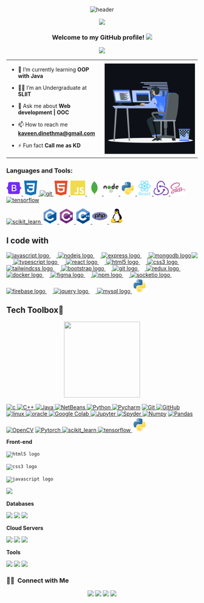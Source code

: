 <!-- HEADER -->
<div align="center" width="100">
  <img src="https://capsule-render.vercel.app/api?color=0:1408d0,50:0860d0,100:08c4d0&height=250&section=header&text=Erik%20Yoel%20Santana%20Apreza&fontSize=45&type=waving&fontColor=fefefe&&animation=fadeIn"
  alt="header"/>
</div>

<p align="center"><picture align="center"><img align="center" src = "https://github.com/7oSkaaa/7oSkaaa/blob/main/Images/about_me.gif?raw=true" width = 50px></picture></p>

<h3 align="center" width="50">
  Welcome to my GitHub profile!
  <img src="https://media.giphy.com/media/hvRJCLFzcasrR4ia7z/giphy.gif" width="30">
</h3>
<p align="center">
  <a href="https://github.com/CodeWhiteWeb/CodeWhiteWeb"><img src="https://readme-typing-svg.herokuapp.com?color=%2336BCF7&center=true&vCenter=true&lines=Hi+%2C+welcome+to+my+Github+page;I+am+a+recently+graduated+student;Frontend+Developer;Always%20learning%20new%20things"></a>
</p>

<table align="center">
<tr border="none">
<td width="50%" align="left">
  
- 🌱 I’m currently learning **OOP with Java**

- 🧑‍🎓 I’m an Undergraduate at **SLIIT**

- 💬 Ask me about **Web development | OOC**

- 📫 How to reach me **kaveen.dinethma@gmail.com**
  
- ⚡ Fun fact **Call me as KD**

</td>
<td width="50%" align="center">

  <img align="center" alt="Coding" width="300" src="https://raw.githubusercontent.com/SubhadeepZilong/SubhadeepZilong/main/icons/animation_500_kxa883sd.gif">

  
  </td>
</tr>
</table>

<h3 align="left">Languages and Tools:</h3>
<p align="left"> <a href="https://getbootstrap.com" target="_blank"> <img src="https://github.com/devicons/devicon/blob/master/icons/bootstrap/bootstrap-plain.svg" alt="bootstrap" width="40" height="40"/> </a> <a href="https://www.w3schools.com/css/" target="_blank"> <img src="https://github.com/devicons/devicon/blob/master/icons/css3/css3-plain.svg" alt="css3" width="40" height="40"/> </a> <a href="https://git-scm.com/" target="_blank"> <img src="https://www.vectorlogo.zone/logos/git-scm/git-scm-icon.svg" alt="git" width="40" height="40"/> </a> <a href="https://www.w3.org/html/" target="_blank"> <img src="https://github.com/devicons/devicon/blob/master/icons/html5/html5-plain.svg" alt="html5" width="40" height="40"/> </a>      <a href="https://developer.mozilla.org/en-US/docs/Web/JavaScript" target="_blank"> <img src="https://github.com/devicons/devicon/blob/master/icons/javascript/javascript-plain.svg" alt="javascript" width="40" height="40"/> </a>      <a href="https://www.mongodb.com/" target="_blank"> <img src="https://github.com/devicons/devicon/blob/master/icons/mongodb/mongodb-plain.svg" alt="mongodb" width="40" height="40"/> </a>        <a href="https://nodejs.org" target="_blank"> <img src="https://github.com/devicons/devicon/blob/master/icons/nodejs/nodejs-original-wordmark.svg" alt="nodejs" width="40" height="40"/> </a>         <a href="https://www.python.org" target="_blank"> <img src="https://github.com/devicons/devicon/blob/master/icons/python/python-original.svg" alt="python" width="40" height="40"/> </a>        <a href="https://reactjs.org/" target="_blank"> <img src="https://github.com/devicons/devicon/blob/master/icons/react/react-original-wordmark.svg" alt="react" width="40" height="40"/> </a>                  <a href="https://redux.js.org" target="_blank"> <img src="https://github.com/devicons/devicon/blob/master/icons/redux/redux-original.svg" alt="redux" width="40" height="40"/> </a>             <a href="https://sass-lang.com" target="_blank"> <img src="https://github.com/devicons/devicon/blob/master/icons/sass/sass-original.svg" alt="sass" width="40" height="40"/> </a>              <a href="https://www.tensorflow.org" target="_blank"> <img src="https://www.vectorlogo.zone/logos/tensorflow/tensorflow-icon.svg" alt="tensorflow" width="40" height="40"/> </a> 
  
<p align="left"> 
  <a href="https://scikit-learn.org/" target="_blank"> <img src="https://avatars1.githubusercontent.com/u/16848261?s=280&v=4" alt="scikit_learn" width="40" height="40"/> </a>  
<a href="https://www.cprogramming.com/" target="_blank"> <img src="https://github.com/devicons/devicon/blob/master/icons/c/c-original.svg" alt="c" width="40" height="40"/> </a> 
<a href="https://www.w3schools.com/cs/" target="_blank"> <img src="https://github.com/devicons/devicon/blob/master/icons/csharp/csharp-original.svg" alt="csharp" width="40" height="40"/> </a> <a href="https://www.w3schools.com/css/" target="_blank"> <img src="https://github.com/devicons/devicon/blob/master/icons/cplusplus/cplusplus-original.svg" alt="C++" width="40" height="40"/> 
  <a href="https://www.php.net" target="_blank"> <img src="https://github.com/devicons/devicon/blob/master/icons/php/php-original.svg" alt="php" width="40" height="40"/> </a> 
  <a href="https://www.linux.org/" target="_blank"> <img src="https://github.com/devicons/devicon/blob/master/icons/linux/linux-original.svg" alt="linux" width="40" height="40"/> </a> 
  
</p>


## I code with
<img align="right" height="150" src="https://media1.tenor.com/m/_DOBjnGspYAAAAAC/code-coding.gif"  />

<a href="https://github.com/arshadakl?tab=repositories"> 

<div align="left">
  <img src="https://cdn.jsdelivr.net/gh/devicons/devicon/icons/javascript/javascript-original.svg" height="50" alt="javascript logo"  />
  <img width="15" />
  <img src="https://cdn.jsdelivr.net/gh/devicons/devicon/icons/nodejs/nodejs-original.svg" height="50" alt="nodejs logo"  />
  <img width="15" />
  <img src="https://cdn.jsdelivr.net/gh/devicons/devicon/icons/express/express-original.svg" height="50" alt="express logo"  />
  <img width="15" />
  <img src="https://cdn.jsdelivr.net/gh/devicons/devicon/icons/mongodb/mongodb-original.svg" height="50" alt="mongodb logo"  />
  <img width="15" />
  <img src="https://cdn.jsdelivr.net/gh/devicons/devicon/icons/typescript/typescript-original.svg" height="50" alt="typescript logo"  />
  <img width="15" />
  <img src="https://cdn.jsdelivr.net/gh/devicons/devicon/icons/react/react-original.svg" height="50" alt="react logo"  />
  <img width="15" />
  <img src="https://cdn.jsdelivr.net/gh/devicons/devicon/icons/html5/html5-original.svg" height="50" alt="html5 logo"  />
  <img width="15" />
  <img src="https://cdn.jsdelivr.net/gh/devicons/devicon/icons/css3/css3-original.svg" height="50" alt="css3 logo"  />
  <img width="15" />
  <img src="https://cdn.jsdelivr.net/gh/devicons/devicon/icons/tailwindcss/tailwindcss-original-wordmark.svg" height="50" alt="tailwindcss logo"  />
  <img width="15" />
  <img src="https://cdn.jsdelivr.net/gh/devicons/devicon/icons/bootstrap/bootstrap-original.svg" height="50" alt="bootstrap logo"  />
  <img width="15" />
  <img src="https://cdn.jsdelivr.net/gh/devicons/devicon/icons/git/git-original.svg" height="50" alt="git logo"  />
  <img width="15" />
  <img src="https://cdn.jsdelivr.net/gh/devicons/devicon/icons/redux/redux-original.svg" height="50" alt="redux logo"  />
  <img width="15" />
  <img src="https://cdn.jsdelivr.net/gh/devicons/devicon/icons/docker/docker-original.svg" height="50" alt="docker logo"  />
  <img width="15" />
  <img src="https://cdn.jsdelivr.net/gh/devicons/devicon/icons/figma/figma-original.svg" height="50" alt="figma logo"  />
  <img width="15" />
  <img src="https://cdn.jsdelivr.net/gh/devicons/devicon/icons/npm/npm-original-wordmark.svg" height="50" alt="npm logo"  />
  <img width="15" />
  <img src="https://cdn.jsdelivr.net/gh/devicons/devicon/icons/socketio/socketio-original.svg" height="50" alt="socketio logo"  />
  <img width="15" />
  <img src="https://cdn.jsdelivr.net/gh/devicons/devicon/icons/firebase/firebase-plain.svg" height="50" alt="firebase logo"  />
  <img width="15" />
  <img src="https://cdn.jsdelivr.net/gh/devicons/devicon/icons/jquery/jquery-original.svg" height="50" alt="jquery logo"  />
  <img width="15" />
  <img src="https://cdn.jsdelivr.net/gh/devicons/devicon/icons/mysql/mysql-original.svg" height="50" alt="mysql logo"  />
  <img src="https://github.com/devicons/devicon/raw/master/icons/python/python-original.svg" alt="python" width="40" height="40" style="max-width: 100%;">
</div>
<a/>

## **Tech Toolbox🧰**<br>

<p align='center'>
<img src="https://media.giphy.com/media/TEnXkcsHrP4YedChhA/giphy.gif" width="200" height="200" frameBorder="0" class="giphy-embed" allowFullScreen></img></p>

<p align="left">
<a href="https://www.cprogramming.com/" target="_blank"> <img src="https://img.shields.io/badge/C-00599C?style=for-the-badge&logo=c&logoColor=white" alt="c"/> </a>
<a href="https://isocpp.org/std/the-standard" target="_blank"> <img src="https://img.shields.io/badge/C%2B%2B-00599C?style=for-the-badge&logo=c%2B%2B&logoColor=white" alt="C++"/> </a>
<a href="https://www.java.com" target="_blank"> <img src="https://img.shields.io/badge/Java-ED8B00?style=for-the-badge&logo=java&logoColor=white" alt="Java"/> </a>
<a href="https://netbeans.apache.org/" target="_blank"> <img src="https://img.shields.io/badge/netbeans-1B6AC6?style=for-the-badge&logo=apachenetbeanside&logoColor=white" alt="NetBeans"/> </a>  
<a href="https://www.python.org" target="_blank"> <img src="https://img.shields.io/badge/Python-FFD43B?style=for-the-badge&logo=python&logoColor=darkgreen" alt="Python"/> </a>
<a href="https://www.jetbrains.com/pycharm/" target="_blank"> <img src="https://img.shields.io/badge/PyCharm-000000.svg?&style=for-the-badge&logo=PyCharm&logoColor=white" alt="Pycharm"/></a>
<a href="https://git-scm.com/" target="_blank"> <img src="https://img.shields.io/badge/GIT-E44C30?style=for-the-badge&logo=git&logoColor=white" alt="Git"/> </a>
<a href="https://github.com/" target="_blank"> <img src="https://img.shields.io/badge/GitHub-100000?style=for-the-badge&logo=github&logoColor=white" alt="GitHub"/>
<a href="https://www.linux.org/" target="_blank"> <img src="https://img.shields.io/badge/Linux-FCC624?style=for-the-badge&logo=linux&logoColor=black" alt="linux"/> </a>
<a href="https://www.oracle.com/" target="_blank"> <img src="https://img.shields.io/badge/Oracle-F80000?style=for-the-badge&logo=oracle&logoColor=black" alt="oracle"/> </a>
<a href="https://colab.research.google.com/notebooks/" target="_blank"> <img src="https://img.shields.io/badge/Colab-F9AB00?style=for-the-badge&logo=googlecolab&color=525252" alt="Google Colab"/> </a>
<a href="https://jupyter.org/" target="_blank"> <img src="https://img.shields.io/badge/Jupyter-F37626.svg?&style=for-the-badge&logo=Jupyter&logoColor=white" alt="Jupyter"/> </a>
<a href="https://docs.anaconda.com/anaconda/user-guide/tasks/integration/spyder/#:~:text=Spyder%2C%20the%20Scientific%20Python%20Development,%2C%20debugging%2C%20and%20introspection%20features.&text=Spyder%20is%20also%20pre%2Dinstalled,which%20is%20included%20in%20Anaconda." target="_blank"> <img src="https://img.shields.io/badge/conda-342B029.svg?&style=for-the-badge&logo=anaconda&logoColor=white" alt="Spyder"/> </a>
<a href="https://numpy.org/" target="_blank"> <img src="https://img.shields.io/badge/Numpy-777BB4?style=for-the-badge&logo=numpy&logoColor=white" alt="Numpy"/></a>
<a href="https://pandas.pydata.org/" target="_blank"> <img src="https://img.shields.io/badge/Pandas-2C2D72?style=for-the-badge&logo=pandas&logoColor=white" alt="Pandas"/></a>
<a href="https://opencv.org/" target="_blank"> <img src="https://img.shields.io/badge/OpenCV-27338e?style=for-the-badge&logo=OpenCV&logoColor=white" alt="OpenCV"/></a>
<a href="https://pytorch.org/" target="_blank"> <img src="https://img.shields.io/badge/PyTorch-EE4C2C?style=for-the-badge&logo=PyTorch&logoColor=white" alt="Pytorch"/> </a>
<a href="https://scikit-learn.org/" target="_blank"> <img src="https://img.shields.io/badge/scikit_learn-F7931E?style=for-the-badge&logo=scikit-learn&logoColor=white" alt="scikit_learn"/> </a>
<a href="https://www.tensorflow.org" target="_blank"> <img src="https://img.shields.io/badge/TensorFlow-FF6F00?style=for-the-badge&logo=TensorFlow&logoColor=white" alt="tensorflow"/> </a>
<a href="https://github.com/arshadakl?tab=repositories"> 
  <img src="https://github.com/devicons/devicon/raw/master/icons/python/python-original.svg" alt="python" width="40" height="40" style="max-width: 100%;">
<a/>


**Front-end**

<code><img src="https://cdn.jsdelivr.net/gh/devicons/devicon/icons/html5/html5-original.svg" height="30" alt="html5 logo"></code>

<code><img src="https://cdn.jsdelivr.net/gh/devicons/devicon/icons/css3/css3-original.svg" height="30" alt="css3 logo"></code>

<code><img src="https://cdn.jsdelivr.net/gh/devicons/devicon/icons/javascript/javascript-original.svg" height="30" alt="javascript logo"></code>

<code><img height="30" src="https://raw.githubusercontent.com/dereknguyen269/dereknguyen269/master/images/reactjs.png"></code>

**Databases**

<code><img height="30" src="https://raw.githubusercontent.com/dereknguyen269/dereknguyen269/master/images/postgresql.png"></code>
<code><img height="30" src="https://raw.githubusercontent.com/dereknguyen269/dereknguyen269/master/images/mysql.svg"></code>
<code><img height="30" src="https://raw.githubusercontent.com/dereknguyen269/dereknguyen269/master/images/redis.png"></code>

**Cloud Servers**

<code><img height="30" src="https://raw.githubusercontent.com/dereknguyen269/dereknguyen269/master/images/aws.png"></code>
<code><img height="30" src="https://raw.githubusercontent.com/dereknguyen269/dereknguyen269/master/images/gcloud.png"></code>
<code><img height="30" src="https://raw.githubusercontent.com/dereknguyen269/dereknguyen269/master/images/DigitalOcean.png"></code>

**Tools**

<code><img height="30" src="https://raw.githubusercontent.com/dereknguyen269/dereknguyen269/master/images/docker.png"></code>
<code><img height="30" src="https://raw.githubusercontent.com/dereknguyen269/dereknguyen269/master/images/atom.png"></code>
<code><img height="30" src="https://raw.githubusercontent.com/dereknguyen269/dereknguyen269/master/images/vim.png"></code>


### 🤝🏻 &nbsp;Connect with Me

<p align="center">
<a href="https://www.linkedin.com/in/rafael-azizov-3612391b2/"><img src="https://img.shields.io/badge/-Rafael%20LInedin-0077B5?style=flat&logo=Linkedin&logoColor=white"/></a>
<a href="mailto:rafael.jr077@gmail.com"><img src="https://img.shields.io/badge/-rafael.jr077@gmail.com-D14836?style=flat&logo=Gmail&logoColor=white"/></a>
<a href="https://www.instagram.com/rafael.azizovv/"><img src="https://img.shields.io/badge/-@rafael.azizovv_-E4405F?style=flat&logo=Instagram&logoColor=white"/></a>
<a href="https://www.facebook.com/rafael.azizov.503/"><img src="https://img.shields.io/badge/-@rafael.azizovv-1877F2?style=flat&logo=Facebook&logoColor=white"/></a>
</p>

